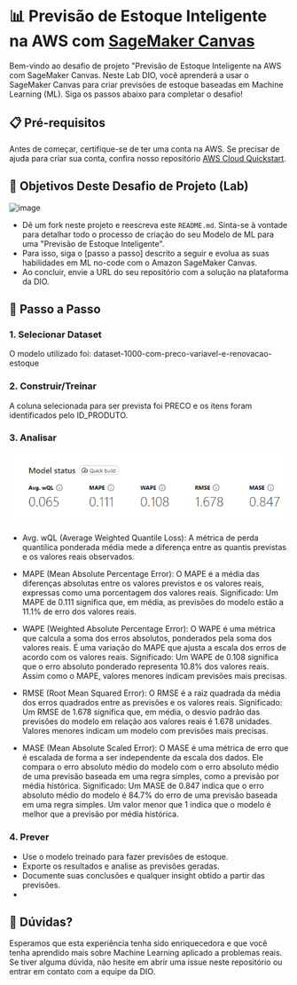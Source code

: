 # 📊 Previsão de Estoque Inteligente na AWS com [SageMaker Canvas](https://aws.amazon.com/pt/sagemaker/canvas/)

Bem-vindo ao desafio de projeto "Previsão de Estoque Inteligente na AWS com SageMaker Canvas. Neste Lab DIO, você aprenderá a usar o SageMaker Canvas para criar previsões de estoque baseadas em Machine Learning (ML). Siga os passos abaixo para completar o desafio!

## 📋 Pré-requisitos

Antes de começar, certifique-se de ter uma conta na AWS. Se precisar de ajuda para criar sua conta, confira nosso repositório [AWS Cloud Quickstart](https://github.com/digitalinnovationone/aws-cloud-quickstart).


## 🎯 Objetivos Deste Desafio de Projeto (Lab)

![image](https://github.com/digitalinnovationone/lab-aws-sagemaker-canvas-estoque/assets/730492/72f5c21f-5562-491e-aa42-2885a3184650)

- Dê um fork neste projeto e reescreva este `README.md`. Sinta-se à vontade para detalhar todo o processo de criação do seu Modelo de ML para uma "Previsão de Estoque Inteligente".
- Para isso, siga o [passo a passo] descrito a seguir e evolua as suas habilidades em ML no-code com o Amazon SageMaker Canvas.
- Ao concluir, envie a URL do seu repositório com a solução na plataforma da DIO.


## 🚀 Passo a Passo

### 1. Selecionar Dataset
O modelo utilizado foi: dataset-1000-com-preco-variavel-e-renovacao-estoque

### 2. Construir/Treinar
A coluna selecionada para ser prevista foi PRECO e os itens foram identificados pelo ID_PRODUTO.

### 3. Analisar

![Texto Alternativo](MODELO.png)
-   Avg. wQL (Average Weighted Quantile Loss):
A métrica de perda quantílica ponderada média mede a diferença entre as quantis previstas e os valores reais observados.

-   MAPE (Mean Absolute Percentage Error):
 O MAPE é a média das diferenças absolutas entre os valores previstos e os valores reais, expressas como uma porcentagem dos valores reais.
Significado: Um MAPE de 0.111 significa que, em média, as previsões do modelo estão a 11.1% de erro dos valores reais.

-  WAPE (Weighted Absolute Percentage Error):
 O WAPE é uma métrica que calcula a soma dos erros absolutos, ponderados pela soma dos valores reais. É uma variação do MAPE que ajusta a escala dos erros de acordo com os valores reais.
Significado: Um WAPE de 0.108 significa que o erro absoluto ponderado representa 10.8% dos valores reais. Assim como o MAPE, valores menores indicam previsões mais precisas.

-  RMSE (Root Mean Squared Error):
O RMSE é a raiz quadrada da média dos erros quadrados entre as previsões e os valores reais.
Significado: Um RMSE de 1.678 significa que, em média, o desvio padrão das previsões do modelo em relação aos valores reais é 1.678 unidades. Valores menores indicam um modelo com previsões mais precisas.
-  MASE (Mean Absolute Scaled Error):
O MASE é uma métrica de erro que é escalada de forma a ser independente da escala dos dados. Ele compara o erro absoluto médio do modelo com o erro absoluto médio de uma previsão baseada em uma regra simples, como a previsão por média histórica.
Significado: Um MASE de 0.847 indica que o erro absoluto médio do modelo é 84.7% do erro de uma previsão baseada em uma regra simples. Um valor menor que 1 indica que o modelo é melhor que a previsão por média histórica.

### 4. Prever

-   Use o modelo treinado para fazer previsões de estoque.
-   Exporte os resultados e analise as previsões geradas.
-   Documente suas conclusões e qualquer insight obtido a partir das previsões.
-   

## 🤔 Dúvidas?

Esperamos que esta experiência tenha sido enriquecedora e que você tenha aprendido mais sobre Machine Learning aplicado a problemas reais. Se tiver alguma dúvida, não hesite em abrir uma issue neste repositório ou entrar em contato com a equipe da DIO.
